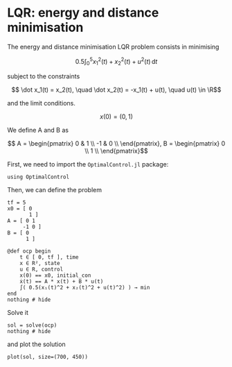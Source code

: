 # LQR: energy and distance minimisation

The energy and distance minimisation LQR problem consists in minimising

```math
    0.5\int_{0}^{5} x_1^2(t) + x_2^2(t) + u^2(t) \, \mathrm{d}t 
```

subject to the constraints

```math
    \dot x_1(t) = x_2(t), \quad \dot x_2(t) = -x_1(t) + u(t), \quad u(t) \in \R
```

and the limit conditions.

```math
    x(0) = (0,1)
```

We define A and B as 

```math
    A = \begin{pmatrix} 0 & 1 \\ -1 & 0 \\ \end{pmatrix}, B = \begin{pmatrix} 0 \\ 1 \\ \end{pmatrix}
```

First, we need to import the `OptimalControl.jl` package:

```@example main
using OptimalControl
```

Then, we can define the problem

```@example main
tf = 5
x0 = [ 0
       1 ]
A = [ 0 1
     -1 0 ]
B = [ 0
      1 ]

@def ocp begin
    t ∈ [ 0, tf ], time
    x ∈ R², state
    u ∈ R, control
    x(0) == x0, initial_con
    ẋ(t) == A * x(t) + B * u(t)
    ∫( 0.5(x₁(t)^2 + x₂(t)^2 + u(t)^2) ) → min
end
nothing # hide
```

Solve it

```@example main
sol = solve(ocp)
nothing # hide
```

and plot the solution

```@example main
plot(sol, size=(700, 450))
```